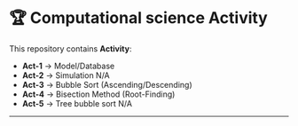 # 🏆 Computational science Activity

This repository contains **Activity**:

- **Act-1** → Model/Database
- **Act-2** → Simulation N/A
- **Act-3** → Bubble Sort (Ascending/Descending)
- **Act-4** → Bisection Method (Root-Finding) 
- **Act-5** → Tree bubble sort N/A
---
